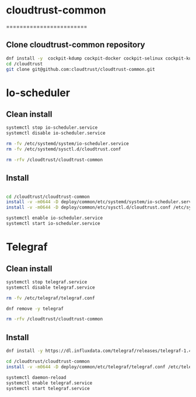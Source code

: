 # cloudtrust-common
========================

## Clone cloudtrust-common repository
```Bash
dnf install -y  cockpit-kdump cockpit-docker cockpit-selinux cockpit-kubernetes
cd /cloudtrust
git clone git@github.com:cloudtrust/cloudtrust-common.git
```

# Io-scheduler
## Clean install
```Bash
systemctl stop io-scheduler.service
systemctl disable io-scheduler.service

rm -fv /etc/systemd/system/io-scheduler.service
rm -fv /etc/systemd/sysctl.d/cloudtrust.conf

rm -rfv /cloudtrust/cloudtrust-common

```
## Install
```Bash

cd /cloudtrust/cloudtrust-common
install -v -m0644 -D deploy/common/etc/systemd/system/io-scheduler.service /etc/systemd/system/io-scheduler.service
install -v -m0644 -D deploy/common/etc/sysctl.d/cloudtrust.conf /etc/sysctl.d/cloudtrust.conf

systemctl enable io-scheduler.service
systemctl start io-scheduler.service
```

# Telegraf
## Clean install
```Bash
systemctl stop telegraf.service
systemctl disable telegraf.service

rm -fv /etc/telegraf/telegraf.conf

dnf remove -y telegraf

rm -rfv /cloudtrust/cloudtrust-common

```

## Install
```Bash
dnf install -y https://dl.influxdata.com/telegraf/releases/telegraf-1.4.4-1.x86_64.rpm

cd /cloudtrust/cloudtrust-common
install -v -m0644 -D deploy/common/etc/telegraf/telegraf.conf /etc/telegraf/telegraf.conf

systemctl daemon-reload
systemctl enable telegraf.service
systemctl start telegraf.service
```
